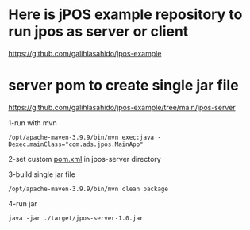 # Here is jPOS example repository to run jpos as server or client

https://github.com/galihlasahido/jpos-example

# server pom to create single jar file
https://github.com/galihlasahido/jpos-example/tree/main/jpos-server

1-run with mvn
```
/opt/apache-maven-3.9.9/bin/mvn exec:java -Dexec.mainClass="com.ads.jpos.MainApp"
```

2-set custom [pom.xml](https://github.com/mehrdad2000/jpos/blob/main/jpos-server/pom.xml) in jpos-server directory

3-build single jar file
```
/opt/apache-maven-3.9.9/bin/mvn clean package
```

4-run jar
```
java -jar ./target/jpos-server-1.0.jar
```

